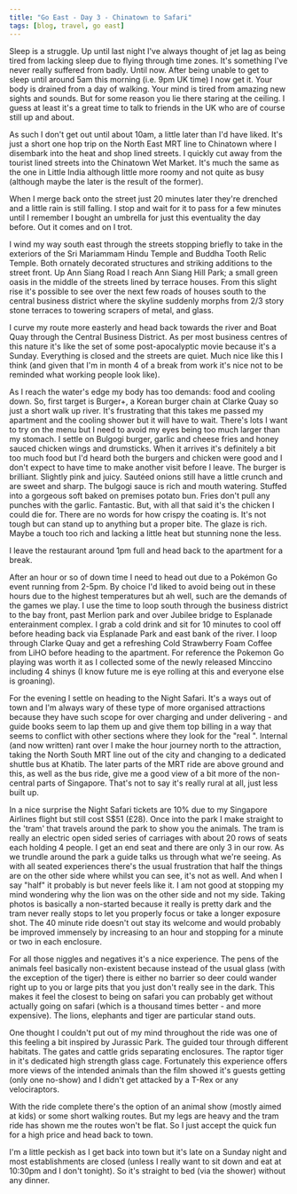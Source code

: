 ```yaml
---
title: "Go East - Day 3 - Chinatown to Safari"
tags: [blog, travel, go east]
---
```


Sleep is a struggle. Up until last night I've always thought of jet lag as being tired from lacking sleep due to flying through time zones. It's something I've never really suffered from badly. Until now. After being unable to get to sleep until around 5am this morning (i.e. 9pm UK time) I now get it. Your body is drained from a day of walking. Your mind is tired from amazing new sights and sounds. But for some reason you lie there staring at the ceiling. I guess at least it's a great time to talk to friends in the UK who are of course still up and about.

As such I don't get out until about 10am, a little later than I'd have liked. It's just a short one hop trip on the North East MRT line to Chinatown where I disembark into the heat and shop lined streets. I quickly cut away from the tourist lined streets into the Chinatown Wet Market. It's much the same as the one in Little India although little more roomy and not quite as busy (although maybe the later is the result of the former).

When I merge back onto the street just 20 minutes later they're drenched and a little rain is still falling. I stop and wait for it to pass for a few minutes until I remember I bought an umbrella for just this eventuality the day before. Out it comes and on I trot.

I wind my way south east through the streets stopping briefly to take in the exteriors of the Sri Mariammam Hindu Temple and Buddha Tooth Relic Temple. Both ornately decorated structures and striking additions to the street front. Up Ann Siang Road I reach Ann Siang Hill Park; a small green oasis in the middle of the streets lined by terrace houses. From this slight rise it's possible to see over the next few roads of houses south to the central business district where the skyline suddenly morphs from 2/3 story stone terraces to towering scrapers of metal, and glass.

I curve my route more easterly and head back towards the river and Boat Quay through the Central Business District. As per most business centres of this nature it's like the set of some post-apocalyptic movie because it's a Sunday. Everything is closed and the streets are quiet. Much nice like this I think (and given that I'm in month 4 of a break from work it's nice not to be reminded what working people look like).

As I reach the water's edge my body has too demands: food and cooling down. So, first target is Burger+, a Korean burger chain at Clarke Quay so just a short walk up river. It's frustrating that this takes me passed my apartment and the cooling shower but it will have to wait. There's lots I want to try on the menu but I need to avoid my eyes being too much larger than my stomach. I settle on Bulgogi burger, garlic and cheese fries and honey sauced chicken wings and drumsticks. When it arrives it's definitely a bit too much food but I'd heard both the burgers and chicken were good and I don't expect to have time to make another visit before I leave. The burger is brilliant. Slightly pink and juicy. Sautéed onions still have a little crunch and are sweet and sharp. The bulgogi sauce is rich and mouth watering. Stuffed into a gorgeous soft baked on premises potato bun. Fries don't pull any punches with the garlic. Fantastic. But, with all that said it's the chicken I could die for. There are no words for how crispy the coating is. It's not tough but can stand up to anything but a proper bite. The glaze is rich. Maybe a touch too rich and lacking a little heat but stunning none the less.

I leave the restaurant around 1pm full and head back to the apartment for a break.

After an hour or so of down time I need to head out due to a Pokémon Go event running from 2-5pm. By choice I'd liked to avoid being out in these hours due to the highest temperatures but ah well, such are the demands of the games we play. I use the time to loop south through the business district to the bay front, past Merlion park and over Jubilee bridge to Esplanade enterainment complex. I grab a cold drink and sit for 10 minutes to cool off before heading back via Esplanade Park and east bank of the river. I loop through Clarke Quay and get a refreshing Cold Strawberry Foam Coffee from LiHO before heading to the apartment. For reference the Pokemon Go playing was worth it as I collected some of the newly released Minccino including 4 shinys (I know future me is eye rolling at this and everyone else is groaning).

For the evening I settle on heading to the Night Safari. It's a ways out of town and I'm always wary of these type of more organised attractions because they have such scope for over charging and under delivering - and guide books seem to lap them up and give them top billing in a way that seems to conflict with other sections where they look for the "real <insert place here>". Internal (and now written) rant over I make the hour journey north to the attraction, taking the North South MRT line out of the city and changing to a dedicated shuttle bus at Khatib. The later parts of the MRT ride are above ground and this, as well as the bus ride, give me a good view of a bit more of the non-central parts of Singapore. That's not to say it's really rural at all, just less built up.

In a nice surprise the Night Safari tickets are 10% due to my Singapore Airlines flight but still cost S$51 (£28). Once into the park I make straight to the 'tram' that travels around the park to show you the animals. The tram is really an electric open sided series of carriages with about 20 rows of seats each holding 4 people. I get an end seat and there are only 3 in our row. As we trundle around the park a guide talks us through what we're seeing. As with all seated experiences there's the usual frustration that half the things are on the other side where whilst you can see, it's not as well. And when I say "half" it probably is but never feels like it. I am not good at stopping my mind wondering why the lion was on the other side and not my side. Taking photos is basically a non-started because it really is pretty dark and the tram never really stops to let you properly focus or take a longer exposure shot. The 40 minute ride doesn't out stay its welcome and would probably be improved immensely by increasing to an hour and stopping for a minute or two in each enclosure.

For all those niggles and negatives it's a nice experience. The pens of the animals feel basically non-existent because instead of the usual glass (with the exception of the tiger) there is either no barrier so deer could wander right up to you or large pits that you just don't really see in the dark. This makes it feel the closest to being on safari you can probably get without actually going on safari (which is a thousand times better - and more expensive). The lions, elephants and tiger are particular stand outs.

One thought I couldn't put out of my  mind throughout the ride was one of this feeling a bit inspired by Jurassic Park. The guided tour through different habitats. The gates and cattle grids separating enclosures. The raptor tiger in it's dedicated high strength glass cage. Fortunately this experience offers more views of the intended animals than the film showed it's guests getting (only one no-show) and I didn't get attacked by a T-Rex or any velociraptors.

With the ride complete there's the option of an animal show (mostly aimed at kids) or some short walking routes. But my legs are heavy and the tram ride has shown me the routes won't be flat. So I just accept the quick fun for a high price and head back to town.

I'm a little peckish as I get back into town but it's late on a Sunday night and most establishments are closed (unless I really want to sit down and eat at 10:30pm and I don't tonight). So it's straight to bed (via the shower) without any dinner.
